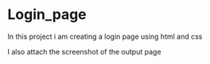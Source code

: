 # Login_page

In this project i am creating a login page using html and css  

I also attach the screenshot of the output page 
